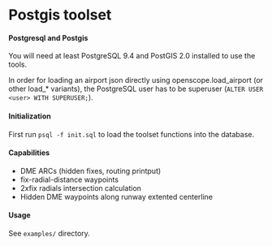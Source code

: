 # Postgis toolset

#### Postgresql and Postgis
You will need at least PostgreSQL 9.4 and PostGIS 2.0 installed to use the tools.

In order for loading an airport json directly using openscope.load_airport (or other load_* variants), the PostgreSQL user has to be superuser (`ALTER USER <user> WITH SUPERUSER;`).

#### Initialization

First run `psql -f init.sql` to load the toolset functions into the database.

#### Capabilities

- DME ARCs (hidden fixes, routing printput)
- fix-radial-distance waypoints
- 2xfix radials intersection calculation
- Hidden DME waypoints along runway extented centerline

#### Usage

See `examples/` directory.
